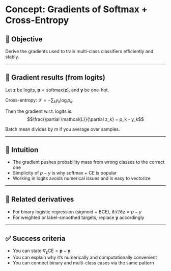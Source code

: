 # Concept: Gradients of Softmax + Cross-Entropy

## 🎯 Objective
Derive the gradients used to train multi-class classifiers efficiently and stably.

---

## 📖 Gradient results (from logits)
Let $\mathbf{z}$ be logits, $\mathbf{p} = \text{softmax}(\mathbf{z})$, and $\mathbf{y}$ be one-hot.

Cross-entropy: $\mathcal{L} = -\sum_k y_k \log p_k$.

Then the gradient w.r.t. logits is:
$$\frac{\partial \mathcal{L}}{\partial z_k} = p_k - y_k$$

Batch mean divides by $m$ if you average over samples.

---

## 🧠 Intuition
- The gradient pushes probability mass from wrong classes to the correct one
- Simplicity of $p - y$ is why softmax + CE is popular
- Working in logits avoids numerical issues and is easy to vectorize

---

## 🔗 Related derivatives
- For binary logistic regression (sigmoid + BCE), $\partial \mathcal{L}/\partial z = p - y$
- For weighted or label-smoothed targets, replace $\mathbf{y}$ accordingly

---

## ✅ Success criteria
- You can state $\nabla_{\mathbf{z}} \text{CE} = \mathbf{p} - \mathbf{y}$
- You can explain why it’s numerically and computationally convenient
- You can connect binary and multi-class cases via the same pattern
